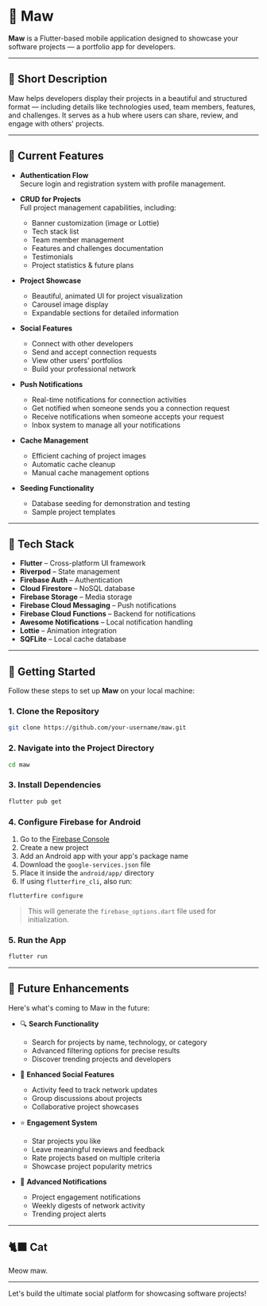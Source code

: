 # 📱 Maw

**Maw** is a Flutter-based mobile application designed to showcase your software projects — a portfolio app for developers.

---

## 📌 Short Description

Maw helps developers display their projects in a beautiful and structured format — including details like technologies used, team members, features, and challenges. It serves as a hub where users can share, review, and engage with others' projects.

---

## 📖 Current Features

- **Authentication Flow**  
  Secure login and registration system with profile management.

- **CRUD for Projects**  
  Full project management capabilities, including:
  - Banner customization (image or Lottie)
  - Tech stack list
  - Team member management
  - Features and challenges documentation
  - Testimonials
  - Project statistics & future plans
  
- **Project Showcase**
  - Beautiful, animated UI for project visualization
  - Carousel image display
  - Expandable sections for detailed information
 
- **Social Features**
  - Connect with other developers
  - Send and accept connection requests
  - View other users' portfolios
  - Build your professional network

- **Push Notifications**
  - Real-time notifications for connection activities
  - Get notified when someone sends you a connection request
  - Receive notifications when someone accepts your request
  - Inbox system to manage all your notifications
  
- **Cache Management**
  - Efficient caching of project images
  - Automatic cache cleanup
  - Manual cache management options

- **Seeding Functionality**
  - Database seeding for demonstration and testing
  - Sample project templates

---

## 🧱 Tech Stack

- **Flutter** – Cross-platform UI framework
- **Riverpod** – State management
- **Firebase Auth** – Authentication
- **Cloud Firestore** – NoSQL database
- **Firebase Storage** – Media storage
- **Firebase Cloud Messaging** – Push notifications
- **Firebase Cloud Functions** – Backend for notifications
- **Awesome Notifications** – Local notification handling
- **Lottie** – Animation integration
- **SQFLite** – Local cache database

---

## 🚀 Getting Started

Follow these steps to set up **Maw** on your local machine:

### 1. Clone the Repository

```bash
git clone https://github.com/your-username/maw.git
```

### 2. Navigate into the Project Directory

```bash
cd maw
```

### 3. Install Dependencies

```bash
flutter pub get
```

### 4. Configure Firebase for Android

1. Go to the [Firebase Console](https://console.firebase.google.com/)
2. Create a new project
3. Add an Android app with your app's package name
4. Download the `google-services.json` file
5. Place it inside the `android/app/` directory
6. If using `flutterfire_cli`, also run:

```bash
flutterfire configure
```

> This will generate the `firebase_options.dart` file used for initialization.

### 5. Run the App

```bash
flutter run
```

---

## 🌱 Future Enhancements

Here's what's coming to Maw in the future:

- 🔍 **Search Functionality**
  - Search for projects by name, technology, or category
  - Advanced filtering options for precise results
  - Discover trending projects and developers

- 👥 **Enhanced Social Features**
  - Activity feed to track network updates
  - Group discussions about projects
  - Collaborative project showcases

- ⭐ **Engagement System**
  - Star projects you like
  - Leave meaningful reviews and feedback
  - Rate projects based on multiple criteria
  - Showcase project popularity metrics

- 🔔 **Advanced Notifications**
  - Project engagement notifications
  - Weekly digests of network activity
  - Trending project alerts

---

## 🐈‍⬛ Cat

Meow maw.

---

Let's build the ultimate social platform for showcasing software projects!
